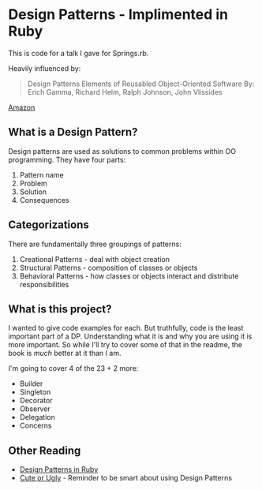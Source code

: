 # Design Patterns - Implimented in Ruby

This is code for a talk I gave for Springs.rb.

Heavily influenced by:

> Design Patterns
> Elements of Reusabled Object-Oriented Software
> By: Erich Gamma, Richard Helm, Ralph Johnson, John Vlissides

[Amazon](http://www.amazon.com/Design-Patterns-Elements-Reusable-Object-Oriented/dp/0201633612/ref=tmm_hrd_title_0)

## What is a Design Pattern?

Design patterns are used as solutions to common problems within OO programming. They have four parts:

1. Pattern name
2. Problem
3. Solution
4. Consequences

## Categorizations

There are fundamentally three groupings of patterns:

1. Creational Patterns - deal with object creation
2. Structural Patterns - composition of classes or objects
3. Behavioral Patterns - how classes or objects interact and distribute responsibilities

## What is this project?

I wanted to give code examples for each. But truthfully, code is the least important part of a DP. Understanding what it is and why you are using it is more important. So while I'll try to cover some of that in the readme, the book is _much_ better at it than I am.

I'm going to cover 4 of the 23 + 2 more:

* Builder
* Singleton
* Decorator
* Observer
* Delegation
* Concerns

## Other Reading

* [Design Patterns in Ruby](http://rubylearning.com/blog/2010/11/02/how-does-one-use-design-patterns-in-ruby/)
* [Cute or Ugly](http://blog.arkency.com/2013/05/is-it-cute-or-ugly/) - Reminder to be smart about using Design Patterns
